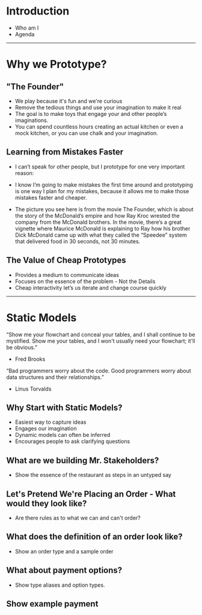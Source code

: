 # Introduction

* Who am I
* Agenda

---------------------------------------------------------------------------------

# Why we Prototype?

## "The Founder"
  * We play because it's fun and we're curious
  * Remove the tedious things and use your imagination to make it real
  * The goal is to make toys that engage your and other people’s imaginations.
  * You can spend countless hours creating an actual kitchen or even a mock kitchen, or you can use chalk and your imagination.
  
## Learning from Mistakes Faster

* I can’t speak for other people, but I prototype for one very important reason:

* I know I’m going to make mistakes the first time around and prototyping is one way I plan for my mistakes, because it allows me to make those mistakes faster and cheaper.

* The picture you see here is from the movie The Founder, which is about the story of the McDonald’s empire and how Ray Kroc wrested the company from the McDonald brothers.  In the movie, there’s a great vignette where Maurice McDonald is explaining to Ray how his brother Dick McDonald came up with what they called the “Speedee” system that delivered food in 30 seconds, not 30 minutes.  

## The Value of Cheap Prototypes

* Provides a medium to communicate ideas
* Focuses on the essence of the problem - Not the Details
* Cheap interactivity let’s us iterate and change course quickly

---------------------------------------------------------------------------------

# Static Models

“Show me your flowchart and conceal your tables, and I shall continue to be mystified. Show me your tables, and I won't usually need your flowchart; it'll be obvious.” 

- Fred Brooks

“Bad programmers worry about the code. Good programmers worry about data structures and their relationships.” 

- Linus Torvalds

## Why Start with Static Models?

* Easiest way to capture ideas
* Engages our imagination
* Dynamic models can often be inferred
* Encourages people to ask clarifying questions

## What are we building Mr. Stakeholders?

* Show the essence of the restaurant as steps in an untyped say

## Let's Pretend We're Placing an Order - What would they look like?

* Are there rules as to what we can and can't order?

## What does the definition of an order look like?

* Show an order type and a sample order

## What about payment options?

* Show type aliases and option types.

## Show example payment
